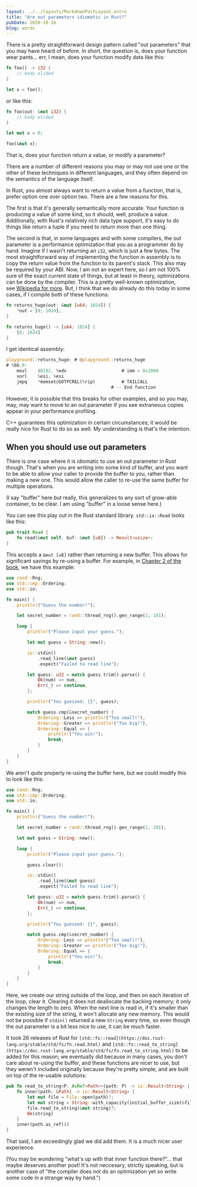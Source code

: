 ```yaml
---
layout: ../../layouts/MarkdownPostLayout.astro
title: "Are out parameters idiomatic in Rust?"
pubDate: 2020-10-16
blog: words
---
```


There is a pretty straightforward design pattern called "out parameters" that you may have heard of before. In short, the question is, does your function wear pants... err, I mean, does your function modify data like this:

```rust
fn foo() -> i32 {
    // body elided
}

let x = foo();

```

or like this:

```rust
fn foo(out: &mut i32) {
    // body elided
}

let mut x = 0;

foo(&mut x);

```

That is, does your function return a value, or modify a parameter?

There are a number of different reasons you may or may not use one or the other of these techniques in different languages, and they often depend on the semantics of the language itself.

In Rust, you almost always want to return a value from a function, that is, prefer option one over option two. There are a few reasons for this.

The first is that it's generally semantically more accurate. Your function is producing a value of some kind, so it should, well, produce a value. Additionally, with Rust's relatively rich data type support, it's easy to do things like return a tuple if you need to return more than one thing.

The second is that, in some languages and with some compilers, the out parameter is a performance optimization that you as a programmer do by hand. Imagine if I wasn't returning an `i32`, which is just a few bytes. The most straightforward way of implementing the function in assembly is to copy the return value from the function to its parent's stack. This also may be required by your ABI. Now, I am not an expert here, so I am not 100% sure of the exact current state of things, but at least in theory, optimizations can be done by the compiler. This is a pretty well-known optimization, see [Wikipedia for more](https://en.wikipedia.org/wiki/Copy_elision). But, I think that we do already do this today in some cases, if I compile both of these functions:

```rust
fn returns_huge(out: &mut [u64; 1024]) {
    *out = [0; 1024];
}

fn returns_huge() -> [u64; 1024] {
    [0; 1024]
}

```

I get identical assembly:

```rust
playground::returns_huge: # @playground::returns_huge
# %bb.0:
    movl    $8192, %edx                     # imm = 0x2000
    xorl    %esi, %esi
    jmpq    *memset@GOTPCREL(%rip)          # TAILCALL
                                        # -- End function

```

However, it is possible that this breaks for other examples, and so you may, may, may want to move to an out parameter if you see extraneous copies appear in your performance profiling.

C++ guarantees this optimization in certain circumstances; it would be really nice for Rust to do so as well. My understanding is that's the intention.

## When you should use out parameters

There is one case where it is idiomatic to use an out parameter in Rust though. That's when you are writing into some kind of buffer, and you want to be able to allow your caller to provide the buffer to you, rather than making a new one. This would allow the caller to re-use the same buffer for multiple operations.

(I say "buffer" here but really, this generalizes to any sort of grow-able container, to be clear. I am using "buffer" in a loose sense here.)

You can see this play out in the Rust standard library. `std::io::Read` looks like this:

```rust
pub trait Read {
    fn read(&mut self, buf: &mut [u8]) -> Result<usize>;
}

```

This accepts a `&mut [u8]` rather than returning a new buffer. This allows for significant savings by re-using a buffer. For example, in [Chapter 2 of the book](https://doc.rust-lang.org/stable/book/ch02-00-guessing-game-tutorial.html), we have this example:

```rust
use rand::Rng;
use std::cmp::Ordering;
use std::io;

fn main() {
    println!("Guess the number!");

    let secret_number = rand::thread_rng().gen_range(1, 101);

    loop {
        println!("Please input your guess.");

        let mut guess = String::new();

        io::stdin()
            .read_line(&mut guess)
            .expect("Failed to read line");

        let guess: u32 = match guess.trim().parse() {
            Ok(num) => num,
            Err(_) => continue,
        };

        println!("You guessed: {}", guess);

        match guess.cmp(&secret_number) {
            Ordering::Less => println!("Too small!"),
            Ordering::Greater => println!("Too big!"),
            Ordering::Equal => {
                println!("You win!");
                break;
            }
        }
    }
}

```

We aren't *quite* properly re-using the buffer here, but we could modify this to look like this:

```rust
use rand::Rng;
use std::cmp::Ordering;
use std::io;

fn main() {
    println!("Guess the number!");

    let secret_number = rand::thread_rng().gen_range(1, 101);

    let mut guess = String::new();

    loop {
        println!("Please input your guess.");

        guess.clear();

        io::stdin()
            .read_line(&mut guess)
            .expect("Failed to read line");

        let guess: u32 = match guess.trim().parse() {
            Ok(num) => num,
            Err(_) => continue,
        };

        println!("You guessed: {}", guess);

        match guess.cmp(&secret_number) {
            Ordering::Less => println!("Too small!"),
            Ordering::Greater => println!("Too big!"),
            Ordering::Equal => {
                println!("You win!");
                break;
            }
        }
    }
}

```

Here, we create our string outside of the loop, and then on each iteration of the loop, clear it. Clearing it does not deallocate the backing memory; it only changes the length to zero. When the next line is read in, if it's smaller than the existing size of the string, it won't allocate any new memory. This would not be possible if `stdin()` returned a new `String` every time, so even though the out parameter is a bit less nice to use, it can be much faster.

It took 26 releases of Rust for `[std::fs::read](https://doc.rust-lang.org/stable/std/fs/fn.read.html)` and `[std::fs::read_to_string](https://doc.rust-lang.org/stable/std/fs/fn.read_to_string.html)` to be added for this reason; we eventually did because in many cases, you don't care about re-using the buffer, and these functions are nicer to use, but they weren't included originally because they're pretty simple, and are built on top of the re-usable solutions:

```rust
pub fn read_to_string<P: AsRef<Path>>(path: P) -> io::Result<String> {
    fn inner(path: &Path) -> io::Result<String> {
        let mut file = File::open(path)?;
        let mut string = String::with_capacity(initial_buffer_size(&file));
        file.read_to_string(&mut string)?;
        Ok(string)
    }
    inner(path.as_ref())
}

```

That said, I am exceedingly glad we did add them. It is a much nicer user experience.

(You may be wondering "what's up with that inner function there?"... that maybe deserves another post! It's not neccesary, strictly speaking, but is another case of "the compiler does not do an optimization yet so write some code in a strange way by hand.")
